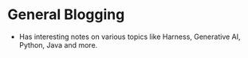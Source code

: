 # General Blogging
- Has interesting notes on various topics like Harness, Generative AI, Python, Java and more.

